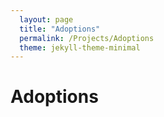 ```yaml
---
  layout: page
  title: "Adoptions"
  permalink: /Projects/Adoptions
  theme: jekyll-theme-minimal
---
```


# Adoptions
